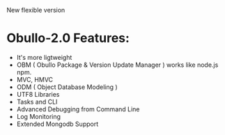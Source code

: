 New flexible version

Obullo-2.0 Features:
=========================

- It's more ligtweight
- OBM ( Obullo Package & Version Update Manager ) works like node.js npm.
- MVC, HMVC 
- ODM ( Object Database Modeling )
- UTF8 Libraries
- Tasks and CLI
- Advanced Debugging from Command Line
- Log Monitoring
- Extended Mongodb Support